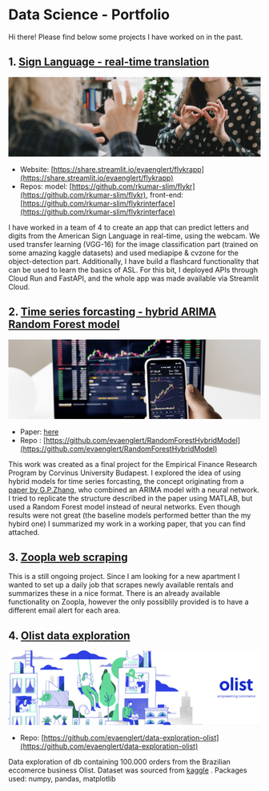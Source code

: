 # Data Science - Portfolio
Hi there! Please find below some projects I have worked on in the past. 


## 1. [Sign Language - real-time translation](https://share.streamlit.io/evaenglert/flykrapp)
![Image](https://raw.githubusercontent.com/evaenglert/DataScience_Portfolio/main/SignLanguage2.png)

- Website: [https://share.streamlit.io/evaenglert/flykrapp](https://share.streamlit.io/evaenglert/flykrapp)
- Repos: model: [https://github.com/rkumar-slim/flykr](https://github.com/rkumar-slim/flykr), front-end: [https://github.com/rkumar-slim/flykrinterface](https://github.com/rkumar-slim/flykrinterface)

I have worked in a team of 4 to create an app that can predict letters and digits from the American Sign Language in real-time, using the webcam. We used transfer learning (VGG-16) for the image classification part (trained on some amazing kaggle datasets) and used mediapipe & cvzone for the object-detection part. Additionally, I have build a flashcard functionality that can be used to learn the basics of ASL. For this bit, I deployed APIs through Cloud Run and FastAPI, and the whole app was made available via Streamlit Cloud. 


## 2. [Time series forcasting - hybrid ARIMA Random Forest model](https://github.com/evaenglert/RandomForestHybridModel)
![Image](https://raw.githubusercontent.com/evaenglert/DataScience_Portfolio/main/TimeSeriesForecasting.png)

- Paper: [here](https://github.com/evaenglert/RandomForestHybridModel/blob/master/Time_series_forecasting_using_a_hybrid_ARIMA_and_Random_Forest_Model%20(1).pdf)
- Repo : [https://github.com/evaenglert/RandomForestHybridModel](https://github.com/evaenglert/RandomForestHybridModel)

This work was created as a final project for the Empirical Finance Research Program by Corvinus University Budapest. I explored the idea of using hybrid models for time series forcasting, the concept originating from a [paper by G.P.Zhang](https://www.sciencedirect.com/science/article/abs/pii/S0925231201007020), who combined an ARIMA model with a neural network. I tried to replicate the structure described in the paper using MATLAB, but used a Random Forest model instead of neural networks. Even though results were not great (the baseline models performed better than the my hybird one) I summarized my work in a working paper, that you can find attached. 

## 3. [Zoopla web scraping]()

This is a still ongoing project. Since I am looking for a new apartment I wanted to set up a daily job that scrapes newly available rentals and summarizes these in a nice format. There is an already available functionality on Zoopla, however the only possiblily provided is to have a different email alert for each area. 



## 4. [Olist data exploration](https://github.com/evaenglert/data-exploration-olist)
![Image](https://raw.githubusercontent.com/evaenglert/DataScience_Portfolio/main/Olist.png)

- Repo: [https://github.com/evaenglert/data-exploration-olist](https://github.com/evaenglert/data-exploration-olist)

Data exploration of db containing 100.000 orders from the Brazilian eccomerce business Olist. Dataset was sourced from [kaggle](https://www.kaggle.com/olistbr/brazilian-ecommerce) .
Packages used: numpy, pandas, matplotlib




